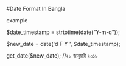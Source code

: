 #Date Format In Bangla

  example
  
  $date_timestamp = strtotime(date("Y-m-d"));
  
  $new_date = date('d F Y ', $date_timestamp); 
  
  get_date($new_date); //২৮ জানুয়ারী ২০১৯
